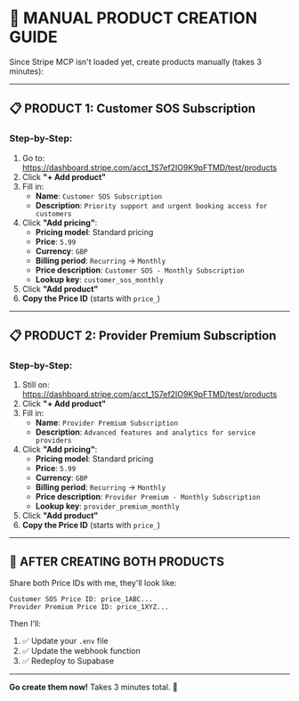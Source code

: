 # 🚀 MANUAL PRODUCT CREATION GUIDE

Since Stripe MCP isn't loaded yet, create products manually (takes 3 minutes):

---

## 📋 PRODUCT 1: Customer SOS Subscription

### Step-by-Step:
1. Go to: https://dashboard.stripe.com/acct_1S7ef2IO9K9pFTMD/test/products
2. Click **"+ Add product"**
3. Fill in:
   - **Name**: `Customer SOS Subscription`
   - **Description**: `Priority support and urgent booking access for customers`
4. Click **"Add pricing"**:
   - **Pricing model**: Standard pricing
   - **Price**: `5.99`
   - **Currency**: `GBP`
   - **Billing period**: `Recurring` → `Monthly`
   - **Price description**: `Customer SOS - Monthly Subscription`
   - **Lookup key**: `customer_sos_monthly`
5. Click **"Add product"**
6. **Copy the Price ID** (starts with `price_`)

---

## 📋 PRODUCT 2: Provider Premium Subscription

### Step-by-Step:
1. Still on: https://dashboard.stripe.com/acct_1S7ef2IO9K9pFTMD/test/products
2. Click **"+ Add product"**
3. Fill in:
   - **Name**: `Provider Premium Subscription`
   - **Description**: `Advanced features and analytics for service providers`
4. Click **"Add pricing"**:
   - **Pricing model**: Standard pricing
   - **Price**: `5.99`
   - **Currency**: `GBP`
   - **Billing period**: `Recurring` → `Monthly`
   - **Price description**: `Provider Premium - Monthly Subscription`
   - **Lookup key**: `provider_premium_monthly`
5. Click **"Add product"**
6. **Copy the Price ID** (starts with `price_`)

---

## 📝 AFTER CREATING BOTH PRODUCTS

Share both Price IDs with me, they'll look like:
```
Customer SOS Price ID: price_1ABC...
Provider Premium Price ID: price_1XYZ...
```

Then I'll:
1. ✅ Update your `.env` file
2. ✅ Update the webhook function
3. ✅ Redeploy to Supabase

---

**Go create them now!** Takes 3 minutes total. 🚀
